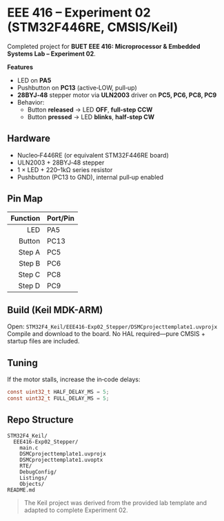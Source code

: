 
# EEE 416 – Experiment 02 (STM32F446RE, CMSIS/Keil)

Completed project for **BUET EEE 416: Microprocessor & Embedded Systems Lab – Experiment 02**.

**Features**
- LED on **PA5**
- Pushbutton on **PC13** (active‑LOW, pull‑up)
- **28BYJ‑48** stepper motor via **ULN2003** driver on **PC5, PC6, PC8, PC9**
- Behavior:
  - Button **released** → LED **OFF**, **full‑step CCW**
  - Button **pressed** → LED **blinks**, **half‑step CW**

## Hardware
- Nucleo‑F446RE (or equivalent STM32F446RE board)
- ULN2003 + 28BYJ‑48 stepper
- 1 × LED + 220–1kΩ series resistor
- Pushbutton (PC13 to GND), internal pull‑up enabled

## Pin Map
| Function | Port/Pin |
|---------:|:---------|
| LED      | PA5      |
| Button   | PC13     |
| Step A   | PC5      |
| Step B   | PC6      |
| Step C   | PC8      |
| Step D   | PC9      |

## Build (Keil MDK-ARM)
Open: `STM32F4_Keil/EEE416-Exp02_Stepper/DSMCprojecttemplate1.uvprojx`  
Compile and download to the board. No HAL required—pure CMSIS + startup files are included.

## Tuning
If the motor stalls, increase the in‑code delays:
```c
const uint32_t HALF_DELAY_MS = 5;
const uint32_t FULL_DELAY_MS = 5;
```

## Repo Structure
```
STM32F4_Keil/
  EEE416-Exp02_Stepper/
    main.c
    DSMCprojecttemplate1.uvprojx
    DSMCprojecttemplate1.uvoptx
    RTE/
    DebugConfig/
    Listings/
    Objects/
README.md
```

> The Keil project was derived from the provided lab template and adapted to complete Experiment 02.

